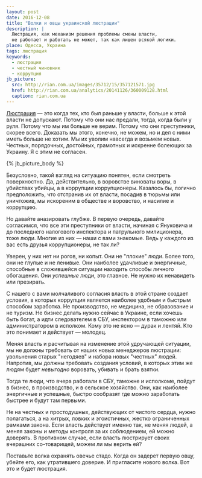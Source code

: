 ```yaml
---
layout: post
date: 2016-12-08
title: "Волки и овцы украинской люстрации"
description: |
  Люстрация, как механизм решения проблемы смены власти,
  не работает и работать не может, так как лишен всякой логики.
place: Одесса, Украина
tags: люстрация
keywords:
  - люстрация
  - честный чиновник
  - коррупция
jb_picture:
  src: http://rian.com.ua/images/35712/15/357121571.jpg
  href: http://rian.com.ua/analytics/20141126/360009128.html
  caption: rian.com.ua
---
```


[Люстрация](https://ru.wikipedia.org/wiki/%D0%9B%D1%8E%D1%81%D1%82%D1%80%D0%B0%D1%86%D0%B8%D1%8F)
&mdash; это когда тех, кто был раньше у власти, больше к этой власти не допускают.
Потому что они нас предали, тогда, когда были у руля. Потому что мы
им больше не верим. Потому что они преступники, скорее всего. Доказать
мы этого, конечно, не можем, но и дел с ними иметь больше не хотим. Мы их
уволим навсегда и возьмем новых. Честных, порядочных, достойных, грамотных и
искренне болеющих за Украину. Я с этим не согласен.

{% jb_picture_body %}

<!--more-->

Безусловно, такой взгляд на ситуацию понятен, если смотреть поверхностно. Да,
действительно, в воровстве виноваты воры, в убийствах убийцы, а в коррупции
коррупционеры. Казалось бы, логично предположить, что отстранив их от власти,
посадив в тюрьмы или уничтожив, мы искореним в обществе и воровство, и насилие
и коррупцию.

Но давайте аназировать глубже. В первую очередь, давайте согласимся, что все
эти преступники от власти, начиная с Януковича и до последнего налогового
инспектора и патрульного милиционера, тоже люди. Многие из них &mdash; наши с вами
знакомые. Ведь у каждого из вас есть друзья коррупционеры, не так ли?

Уверен, у них нет ни рогов, ни копыт. Они не "плохие" люди. Более того, они не глупые
и не ленивые. Они наиболее удачливые и энергичные, способные в сложившейся
ситуации находить способы личного обогащения. Они _успешные_ люди, это главное.
Не нужно их ненавидеть или презирать.

С нашего с вами молчаливого согласия власть в этой стране создает условия,
в которых коррупция является наиболее удобным и быстрым способом заработка.
Не производство, не медицина, не образование и не туризм. Не бизнес делать
нужно сейчас в Украине, если хочешь быть богат, а идти следователем в СБУ,
инспектором в таможню или администратором в исполком. Кому это не ясно &mdash;
дурак и лентяй. Кто это понимает и действует &mdash; молодец.

Меняя власть и расчитывая на изменение этой удручающей ситуации, мы не должны
требовать от наших новых менеджеров люстрации: увольнения старых
"негодяев" и набора новых "честных" людей. Напротив, мы должны требовать
создания условий, в которых этим же людям будет _невыгодно_ воровать,
убивать и брать взятки.

Тогда те люди, что вчера работали в СБУ, таможне и исполкоме, пойдут в бизнес,
в производство, и в сельское хозяйство. Они, как наиболее энергичные и успешные,
быстро сообразят где можно заработать быстрее и будут там первыми.

Не на честных и простодушных, действующих от чистого сердца, нужно полагаться,
а на хитрых, ловких и эгоистичных, жестко ограниченных рамками закона. Если
власть действует именно так, не меняя людей, а меняя законы и методы контроля
за их соблюдением, ей можно доверять. В противном случае, если власть
люстрирует своих вчерашних со-товарищей, можем ли мы верить ей?

Поставьте волка охранять овечье стадо. Когда он задерет первую овцу, убейте его,
как утратившего доверие. И пригласите нового волка. Вот это и будет люстрация.


